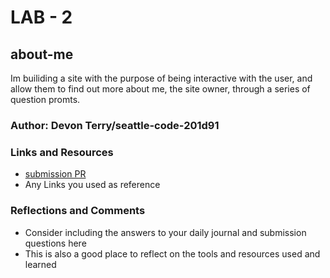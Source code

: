 # LAB - 2

## about-me

Im builiding a site with the purpose of being interactive with the user, and allow them to find out more about me, the site owner, through a series of question promts.

### Author: Devon Terry/seattle-code-201d91

### Links and Resources

* [submission PR](http://xyz.com)
* Any Links you used as reference

### Reflections and Comments

* Consider including the answers to your daily journal and submission questions here
* This is also a good place to reflect on the tools and resources used and learned
